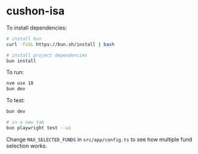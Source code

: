 # cushon-isa

To install dependencies:

```bash
# install bun
curl -fsSL https://bun.sh/install | bash

# install project dependencies
bun install
```

To run:

```bash
nvm use 18
bun dev
```

To test:

```bash
bun dev

# in a new tab
bun playwright test --ui
```

Change `MAX_SELECTED_FUNDS` in `src/app/config.ts` to see how multiple fund selection works.
